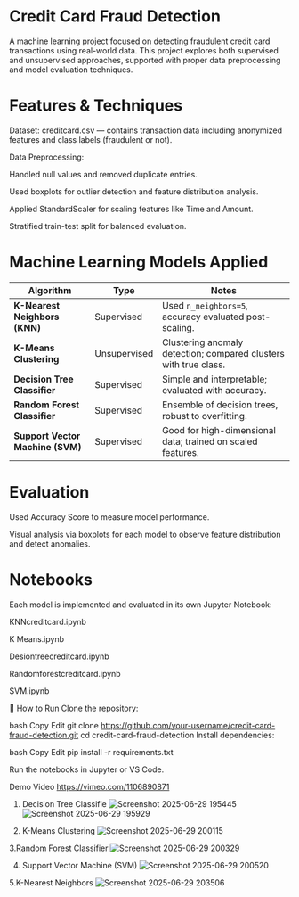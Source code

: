 # Credit Card Fraud Detection

A machine learning project focused on detecting fraudulent credit card transactions using real-world data. This project explores both supervised and unsupervised approaches, supported with proper data preprocessing and model evaluation techniques.

# Features & Techniques

Dataset: creditcard.csv — contains transaction data including anonymized features and class labels (fraudulent or not).

Data Preprocessing:

Handled null values and removed duplicate entries.

Used boxplots for outlier detection and feature distribution analysis.

Applied StandardScaler for scaling features like Time and Amount.

Stratified train-test split for balanced evaluation.

# Machine Learning Models Applied
| Algorithm                        | Type         | Notes                                                            |
| -------------------------------- | ------------ | ---------------------------------------------------------------- |
| **K-Nearest Neighbors (KNN)**    | Supervised   | Used `n_neighbors=5`, accuracy evaluated post-scaling.           |
| **K-Means Clustering**           | Unsupervised | Clustering anomaly detection; compared clusters with true class. |
| **Decision Tree Classifier**     | Supervised   | Simple and interpretable; evaluated with accuracy.               |
| **Random Forest Classifier**     | Supervised   | Ensemble of decision trees, robust to overfitting.               |
| **Support Vector Machine (SVM)** | Supervised   | Good for high-dimensional data; trained on scaled features.      |


# Evaluation
Used Accuracy Score to measure model performance.

Visual analysis via boxplots for each model to observe feature distribution and detect anomalies.

# Notebooks
Each model is implemented and evaluated in its own Jupyter Notebook:

KNNcreditcard.ipynb

K Means.ipynb

Desiontreecreditcard.ipynb

Randomforestcreditcard.ipynb

SVM.ipynb

📌 How to Run
Clone the repository:

bash
Copy
Edit
git clone https://github.com/your-username/credit-card-fraud-detection.git
cd credit-card-fraud-detection
Install dependencies:

bash
Copy
Edit
pip install -r requirements.txt

Run the notebooks in Jupyter or VS Code.

Demo Video
https://vimeo.com/1106890871
1. Decision Tree Classifie
![Screenshot 2025-06-29 195445](https://github.com/user-attachments/assets/1060ecb8-3ca4-4007-b681-bc0a3b16b3f6)
![Screenshot 2025-06-29 195929](https://github.com/user-attachments/assets/7b9bbb92-4e09-45e5-9564-78bea5dcc18e)

2. K-Means Clustering
![Screenshot 2025-06-29 200115](https://github.com/user-attachments/assets/76e040bb-d9af-4426-a056-41b473eaa2e4)

3.Random Forest Classifier
![Screenshot 2025-06-29 200329](https://github.com/user-attachments/assets/001e664f-8fc7-4c2c-be55-387be1bbcb21)

4. Support Vector Machine (SVM)
![Screenshot 2025-06-29 200520](https://github.com/user-attachments/assets/84cdd7c6-b84e-4c64-a642-8356cd00d30e)

5.K-Nearest Neighbors
![Screenshot 2025-06-29 203506](https://github.com/user-attachments/assets/f589e35b-b99e-4136-9905-47a22c42b3d8)

